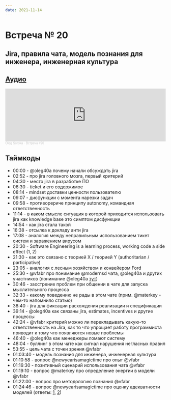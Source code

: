 ```yaml
---
date: 2021-11-14
---
```

# Встреча № 20

## Jira, правила чата, модель познания для инженера, инженерная культура

<!-- more -->
## [Аудио](https://soundcloud.com/oleg-soroka/vstrecha-20)

<iframe width="100%" height="166" scrolling="no" frameborder="no" allow="autoplay" src="https://w.soundcloud.com/player/?url=https%3A//api.soundcloud.com/tracks/1630941786&color=%23ff5500&auto_play=false&hide_related=false&show_comments=true&show_user=true&show_reposts=false&show_teaser=true"></iframe><div style="font-size: 10px; color: #cccccc;line-break: anywhere;word-break: normal;overflow: hidden;white-space: nowrap;text-overflow: ellipsis; font-family: Interstate,Lucida Grande,Lucida Sans Unicode,Lucida Sans,Garuda,Verdana,Tahoma,sans-serif;font-weight: 100;"><a href="https://soundcloud.com/oleg-soroka" title="Oleg Soroka" target="_blank" style="color: #cccccc; text-decoration: none;">Oleg Soroka</a> · <a href="https://soundcloud.com/oleg-soroka/vstrecha-20" title="Встреча #20" target="_blank" style="color: #cccccc; text-decoration: none;">Встреча #20</a></div>

<!-- more -->

## Таймкоды

- 00:00 - @oleg40a почему начали обсуждать jira
- 02:52 - про jira головного мозга, первый критерий
- 04:30 - место jira в разработке ПО
- 06:30 - ticket и его содержимое
- 08:14 - mindset доставки ценности пользователю
- 09:07 - дисфункции с момента нарезки задач
- 09:58 - противорериче принципу autonomy, командная ответственность
- 11:14 - в каком смысле ситуация в которой приходится использовать jira как knowledge base это симптом дисфункции
- 14:54 - как jira стала такой
- 16:38 - отсылка к докладу анти jira
- 17:08 - аналогия между неправильным использованием тикет систем и заражением вирусом
- 20:30 - Software Engineering is a learning process, working code a side effect (1, 2)
- 21:30 - как это связано с теорией X / теорией Y (authoritarian / participative)
- 23:05 - аналогия с лесным хозяйством и конвейером Ford
- 25:30 - @vfabr про понимание @modernsd чата, @oleg40a и других участников (понимание @oleg40a [тут](https://t.me/modernsd/48871))
- 30:46 - заострение проблем при общении в чате для запуска мыслительного процесса
- 32:33 - какому поведению не рады в этом чате (прим. @materkey - чем-то напомнило статью)
- 38:40 - jira для фиксации расхождения реализации и спецификации
- 39:14 - @oleg40a как связаны jira, estimates, incentives и другие процессы
- 42:24 - @vfabr критерий можно ли перекладывать какую-то ответственность на Jira, как то что упрощает работу программиста приводит к тому что появляются новые проблемы
- 46:40 - @oleg40a как менеджеры ломают систему
- 48:04 - буллинг в этом чате как сигнал нарушения негласных правил
- 53:55 - цель чата с точки зрения @vfabr
- 01:03:40 - модель познания для инженера, инженерная культура
- 01:10:58 - вопрос @newyearisamagictime про опыт @vfabr
- 01:16:30 - позитивный сценарий использования чата @vfabr
- 01:19:10 - вопрос @materkey про определение энергии в модели @vfabr
- 01:22:00 - вопрос про методологию познания @vfabr
- 01:24:46 - вопрос @newyearisamagictime про оценку адекватности моделей (ответы: [1](https://t.me/modernsd/48674), [2](https://t.me/modernsd/48686))
